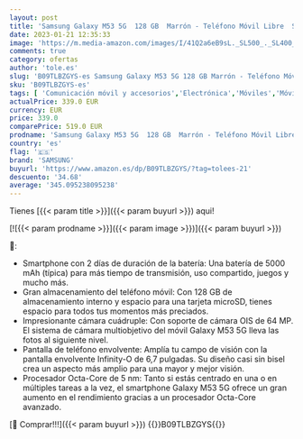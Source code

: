 ```yaml
---
layout: post
title: 'Samsung Galaxy M53 5G  128 GB  Marrón - Teléfono Móvil Libre  Smartphone Android con 8GB de RAM  Versión Española '
date: 2023-01-21 12:35:33
image: 'https://m.media-amazon.com/images/I/41Q2a6eB9sL._SL500_._SL400_.jpg'
comments: true
category: ofertas
author: 'tole.es'
slug: 'B09TLBZGYS-es Samsung Galaxy M53 5G 128 GB Marrón - Teléfono Móvil Libre...'
sku: 'B09TLBZGYS-es'
tags: [ 'Comunicación móvil y accesorios','Electrónica','Móviles','Móviles y smartphones libres','android','samsung','🇪🇸', ]
actualPrice: 339.0 EUR
currency: EUR
price: 339.0
comparePrice: 519.0 EUR
prodname: 'Samsung Galaxy M53 5G  128 GB  Marrón - Teléfono Móvil Libre  Smartphone Android con 8GB de RAM  Versión Española '
country: 'es'
flag: '🇪🇸'
brand: 'SAMSUNG'
buyurl: 'https://www.amazon.es/dp/B09TLBZGYS/?tag=tolees-21'
descuento: '34.68'
average: '345.095238095238'
---
```


Tienes [{{< param title >}}]({{< param buyurl >}}) aqui!

[![{{< param prodname >}}]({{< param image >}})]({{< param buyurl >}})

🔎:

- Smartphone con 2 días de duración de la batería: Una batería de 5000 mAh (típica) para más tiempo de transmisión, uso compartido, juegos y mucho más.
- Gran almacenamiento del teléfono móvil: Con 128 GB de almacenamiento interno y espacio para una tarjeta microSD, tienes espacio para todos tus momentos más preciados.
- Impresionante cámara cuádruple: Con soporte de cámara OIS de 64 MP. El sistema de cámara multiobjetivo del móvil Galaxy M53 5G lleva las fotos al siguiente nivel.
- Pantalla de teléfono envolvente: Amplía tu campo de visión con la pantalla envolvente Infinity-O de 6,7 pulgadas. Su diseño casi sin bisel crea un aspecto más amplio para una mayor y mejor visión.
- Procesador Octa-Core de 5 nm: Tanto si estás centrado en una o en múltiples tareas a la vez, el smartphone Galaxy M53 5G ofrece un gran aumento en el rendimiento gracias a un procesador Octa-Core avanzado.

[🛒 Comprar!!!]({{< param buyurl >}})
{{<world>}}B09TLBZGYS{{</world>}}
